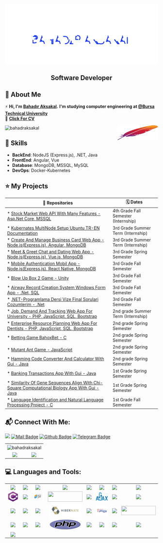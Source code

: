 <link href="https://cdn.jsdelivr.net/npm/bootstrap@5.1.1/dist/css/bootstrap.min.css" rel="stylesheet" integrity="sha384-F3w7mX95PdgyTmZZMECAngseQB83DfGTowi0iMjiWaeVhAn4FJkqJByhZMI3AhiU" crossorigin="anonymous">
<img src="./Bahadr.svg" widht="860px"></img>  

<h2 align="center">Software Developer</h2>

## 📖  About Me
⚡ **Hi, I'm [Bahadır Aksakal](https://www.linkedin.com/in/bahad%C4%B1r-aksakal-360b721b7/).**
**I'm studying computer engineering at [@Bursa Technical University](https://btu.edu.tr/)** 
<br/>
:page_with_curl: **[Click For CV](https://github.com/bahadraksakal/bahadraksakal/blob/main/BAHADIR_AKSAKAL_CV.pdf)**

<p align="left"><img src="https://komarev.com/ghpvc/?username=bahadraksakal&label=Profile%20views&color=ff0f32&style=flat" alt="bahadraksakal" /><img align="right" src="./img/apache.svg" width="134" height="48"/></p>


## :1st_place_medal: Skills
<ul>
  <li><strong>BackEnd</strong>: NodeJS (Express.js), .NET, Java</li>
  <li><strong>FrontEnd</strong>: Angular, Vue </li>
  <li><strong>Database</strong>: MongoDB, MSSQL, MySQL</li>
  <li><strong>DevOps</strong>: Docker-Kubernetes</li>
</ul>      
 

## ⭐ My Projects
| **:page_facing_up: Repositories**  | **:spiral_calendar:  Dates** |
| --- | --- |
| * [Stock Market Web API With Many Features - Asp.Net Core, MSSQL](https://github.com/bahadraksakal/MSE_StocksMarketAPI) | 4th Grade Fall Semester (Internship) |
| * [Kubernates MultiNode Setup Ubuntu TR-EN Documentation](https://github.com/bahadraksakal/Kubernates-Kurulumu-Ubuntu-Tr-Kaynak) | 3rd Grade Summer Term (Internship) |
| * [Create And Manage Business Card Web App - Node.js(Express.js), Angular, MongoDB](https://github.com/bahadraksakal/kartvizit-app) | 3rd Grade Summer Term (Internship) |
| * [Meet & Greet Chat and Dating Web App - Node.js(Express.js), Vue.js, MongoDB ](https://github.com/bahadraksakal/Bulus-Tanis-App) | 3rd Grade Spring Semester |
| * [Mobile Authentication Mobil App - Node.js(Express.js), React Native, MongoDB](https://github.com/bahadraksakal/Mobile-Authentication-App#tr) | 3rd Grade Fall Semester |
| * [Blow Up Box 2 Game - Unity](https://github.com/bahadraksakal/OyunProgramlaFinalProje-BlowUpBox2) | 3rd Grade Fall Semester |
| * [Airway Record Creation System Windows Form App - .Net, SQL](https://github.com/bahadraksakal/Hava-Yolu-Kayit-Sistemi) | 3rd Grade Fall Semester |
| * [.NET-Programlama Dersi Vize Final Sorulari Cozumlerim - .Net](https://github.com/bahadraksakal/.NET-Programlama-Dersi-Vize-Final-Sorulari-Cozumlerim) | 3rd Grade Fall Semester |
| * [Job, Demand And Tracking Web App For University - PHP, JavaScript, SQL, Bootstrap](https://github.com/bahadraksakal/Universite-Is-Talep-Takip) | 2nd grade Summer Term (Internship) |
| * [Enterprise Resource Planning Web App For Dentists - PHP, JavaScript, SQL, Bootstrap](https://github.com/bahadraksakal/Dentist-ERP-FULL) | 2nd grade Spring Semester |
| * [Betting Game BahoxBet - C](https://github.com/bahadraksakal/Bahis-Oyunu-Tuttur-Kazan-BahoxBet) | 2nd grade Spring Semester |
| * [Mutant Ant Game - JavaScript](https://github.com/bahadraksakal/WepProgramlamaProje-JSGAME-MUTANT-KARINCA) | 2nd grade Spring Semester |
| * [Hamming Code Converter And Calculator With Gui - Java](https://github.com/bahadraksakal/Hamming-Code-Genarator-With-Gui-2.-Sinif-Bilgisayar-Mimarisi-Dersi-Proje-Odevi) | 2nd grade Spring Semester |
| * [Banking Transactions App With Gui - Java](https://github.com/bahadraksakal/Java_Bahar_Donemi_Proje) | 1st Grade Spring Semester |
| * [Similarity Of Gene Sequences Align With Chi-Square Computational Biology App With Gui - Java](https://github.com/bahadraksakal/Java_HBG_Project) | 1st Grade Spring Semester |
| * [Language Identification and Natural Language Processing Project - C](https://github.com/bahadraksakal/Guz_Donemi_Projem_1.Sinif-) | 1st Grade Fall Semester |


## 📬 Connect With Me:
[![](https://img.shields.io/badge/linkedin-%230077B5.svg?&style=for-the-badge&logo=linkedin&logoColor=white)](https://www.linkedin.com/in/bahad%C4%B1r-aksakal-360b721b7/)
[![Mail Badge](https://img.shields.io/badge/email-c14438?style=for-the-badge&logo=Gmail&logoColor=white&link=mailto:bahadraksakal201@gmail.com)](mailto:bahadraksakal201@gmail.com)
[![Github Badge](https://img.shields.io/badge/github-333?style=for-the-badge&logo=github&logoColor=white)](https://github.com/bahadraksakal)       [![Telegram Badge](https://img.shields.io/badge/Telegram-2CA5E0?style=for-the-badge&logo=telegram&logoColor=white)](https://t.me/bahadr_aksakal)  
<div class="container" style="align-items: center">
            <table class="table table-striped table-bordered table-hover">
                <tbody>
                    <tr>
                        <td colspan="2" align="center"><img align="center" src="https://github-readme-stats.vercel.app/api/top-langs?username=bahadraksakal&show_icons=true&cache_seconds=1800&locale=en&layout=compact" alt="bahadraksakal" /></td>
                    </tr>
                    <tr>
                        <td align="center"><img align="center" src="https://github-readme-stats.vercel.app/api?username=bahadraksakal&show_icons=true&theme=tokyonight" /></td>
                        <td align="center"><img align="center"src="https://github-readme-streak-stats.herokuapp.com/?user=bahadraksakal&theme=tokyonight" /></td>              
                    </tr>                   
                </tbody>
            </table>
</div>


## :computer: Languages and Tools:
<div>
            <table>
                    <tr>
                        <td align="center" ><img align="center" src="https://img.shields.io/badge/Java-ED8B00?style=for-the-badge&logo=java&logoColor=white"/></td>
                        <td align="center" ><img align="center" src="https://img.shields.io/badge/Java EE-ff6600?style=for-the-badge&logo=java&logoColor=white"/></td>
                <td align="center" ><img align="center" src="https://img.shields.io/badge/Microsoft_Excel-217346?style=for-the-badge&logo=microsoft-excel&logoColor=white"/></td>
                        <td align="center" ><img align="center" src="https://img.shields.io/badge/Selenium-43B02A?style=for-the-badge&logo=Selenium&logoColor=white"/></td>
                        <td align="center"><img align="center" src="https://img.shields.io/badge/MySQL-00000F?style=for-the-badge&logo=mysql&logoColor=white"/></td>
                        <td align="center"><img align="center" src="https://img.shields.io/badge/.NET-512BD4?style=for-the-badge&logo=dotnet&logoColor=white"/></td>
                        <td align="center"><img align="center" src="https://img.shields.io/badge/Python-FFD43B?style=for-the-badge&logo=python&logoColor=darkgreen"/></td>
                        <td  align="center" ><img align="center" src="https://img.shields.io/badge/c-%2300599C.svg?style=for-the-badge&logo=c&logoColor=white"/></td>
                    </tr>
                    <tr>
                        <td align="center"><img align="center" src="./csharp-original.svg" width="104" height="34"/></td>                        
                        <td align="center"><img align="center" src="https://img.shields.io/badge/css3-%231572B6.svg?style=for-the-badge&logo=css3&logoColor=white"/></td>
                        <td align="center"><img align="center" src="./img/javaSF.png" width="104" height="26" /></td>
<td align="center"><img align="center" src="https://www.primefaces.org/showcase/javax.faces.resource/images/primefaces-logo.svg.xhtml?ln=showcase" width="114" height="34"/></td>
                        <td align="center"><img align="center" src="https://img.shields.io/badge/jQuery-0769AD?style=for-the-badge&logo=jquery&logoColor=white"/></td>
                        <td align="center"><img align="center" src="./img/ajax.svg" width="104" height="28" /></td>
                      <td align="center"><img align="center" src="https://img.shields.io/badge/bootstrap-%23563D7C.svg?style=for-the-badge&logo=bootstrap&logoColor=white"/></td>
                        <td align="center"><img align="center" src="https://img.shields.io/badge/HTML5-E34F26?style=for-the-badge&logo=html5&logoColor=white" /></td>
                    </tr>
                    <tr>
               <td align="center" ><img align="center" src="https://img.shields.io/badge/javascript-%23323330.svg?style=for-the-badge&logo=javascript&logoColor=%23F7DF1E"/></td>
                        <td align="center" ><img align="center" src="https://img.shields.io/badge/spring-%236DB33F.svg?style=for-the-badge&logo=spring&logoColor=white"/></td>
            <td align="center" ><img align="center" src="https://img.shields.io/badge/NetBeansIDE-1B6AC6.svg?style=for-the-badge&logo=apache-netbeans-ide&logoColor=white"/></td>
                        <td align="center" ><img align="center" src="./img/hibernate.svg" width="104" height="48"/></td>
                        <td align="center"><img align="center" src="https://img.shields.io/badge/TypeScript-007ACC?style=for-the-badge&logo=typescript&logoColor=white"/></td>
                        <td align="center"><img align="center" src="./img/ApachePOI.svg" width="114" height="34"/></td>
                        <td align="center"><img align="center" src="https://img.shields.io/badge/angular-%23DD0031.svg?style=for-the-badge&logo=angular&logoColor=white"/></td>
                        <td align="center"><img align="center" width="114" height="30" src="https://img.shields.io/badge/Node.js-339933?style=for-the-badge&logo=nodedotjs&logoColor=white"/></td>
                    </tr>  
                   <tr>
                  <td align="center" ><img align="center" src="https://img.shields.io/badge/Apache%20Maven-C71A36?style=for-the-badge&logo=Apache%20Maven&logoColor=white"/></td>
                        <td align="center" ><img align="center" src="https://img.shields.io/badge/MongoDB-white?style=for-the-badge&logo=mongodb&logoColor=4EA94B"/></td>
                 <td align="center" ><img align="center" src="https://img.shields.io/badge/VS_Code-0078D4?style=for-the-badge&logo=visual%20studio%20code&logoColor=white"/></td>
                        <td align="center" ><img align="center" src="./img/php-logo.svg" width="104" height="34"/></td>
                        <td align="center"><img align="center" src="https://img.shields.io/badge/unity-%23000000.svg?style=for-the-badge&logo=unity&logoColor=white" /></td>
                        <td align="center"><img align="center" src="https://img.shields.io/badge/react_native-%2320232a.svg?style=for-the-badge&logo=react&logoColor=%2361DAFB" /></td>
                        <td align="center"><img align="center" src="https://img.shields.io/badge/Visual%20Studio-5C2D91.svg?style=for-the-badge&logo=visual-studio&logoColor=white"/></td>
                        <td align="center"><img align="center" src="https://img.shields.io/badge/Vue.js-35495E?style=for-the-badge&logo=vuedotjs&logoColor=4FC08D"/></td>
                    </tr> 
                    <tr>
                        <td align="center" ><img align="center" src="https://cloud.githubusercontent.com/assets/15425071/23826719/0781a49c-06ab-11e7-847a-21dd995e0add.png"/></td>
                        <td align="center" ><img align="center" src=""/></td>
                        <td align="center" ><img align="center" src=""/></td>
                        <td align="center" ><img align="center" src=""/></td>
                        <td align="center"><img align="center" src="" /></td>
                        <td align="center"><img align="center" src="" /></td>
                        <td align="center"><img align="center" src=""/></td>
                        <td align="center"><img align="center" src=""/></td>
                    </tr> 
            </table>
</div>

